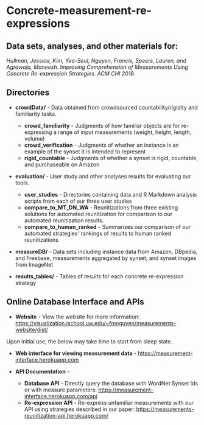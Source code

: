 # Concrete-measurement-re-expressions
## Data sets, analyses, and other materials for:

  *Hullman, Jessica, Kim, Yea-Seul, Nguyen, Francis, Speers, Lauren, and Agrawala, Maneesh. Improving Comprehension of
  Measurements Using Concrete Re-expression Strategies. ACM CHI 2018.*

## Directories

  - **crowdData/** - Data obtained from crowdsourced countability/rigidity and familiarity tasks.
       - **crowd_familiarity** - Judgments of how familiar objects are for re-expressing a range of input measurements (weight, height, length, volume)
       - **crowd_verification** - Judgments of whether an instance is an example of the synset it is intended to represent
       - **rigid_countable** - Judgments of whether a synset is rigid, countable, and purchaseable on Amazon

  - **evaluation/** - User study and other analyses results for evaluating our tools.
       - **user_studies** - Directories containing data and R Markdown analysis scripts from each of our three user studies
       - **compare_to_MT_DN_WA** - Reunitizations from three existing solutions for automated reunitization for comparison to our automated reunitization results.
       - **compare_to_human_ranked** - Summarizes our comparison of our automated strategies' rankings of results to human ranked reunitizations

  - **measureDB/** - Data sets including instance data from Amazon, DBpedia, and Freebase, measurements aggregated by synset, and
  synset images from ImageNet

  - **results_tables/** - Tables of results for each concrete re-expression strategy

## Online Database Interface and APIs
 - **Website** - View the website for more information: https://visualization.ischool.uw.edu/~fmnguyen/measurements-website/dist/

 Upon initial use, the below may take time to start from sleep state.
 - **Web interface for viewing measurement data** - https://measurement-interface.herokuapp.com

 - **API Documentation** -
	- **Database API** - Directly query the database with WordNet Synset Ids or with measure parameters: https://measurement-interface.herokuapp.com/api
	- **Re-expression API** - Re-express unfamiliar measurements with our API using  strategies described in our paper: https://measurements-reunitization-api.herokuapp.com/






